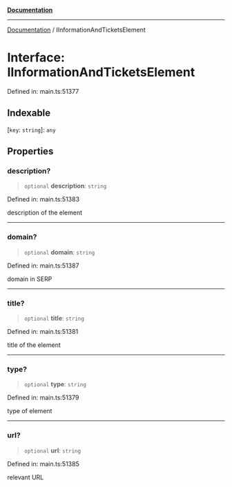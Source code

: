 [**Documentation**](../README.md)

***

[Documentation](../README.md) / IInformationAndTicketsElement

# Interface: IInformationAndTicketsElement

Defined in: main.ts:51377

## Indexable

\[`key`: `string`\]: `any`

## Properties

### description?

> `optional` **description**: `string`

Defined in: main.ts:51383

description of the element

***

### domain?

> `optional` **domain**: `string`

Defined in: main.ts:51387

domain in SERP

***

### title?

> `optional` **title**: `string`

Defined in: main.ts:51381

title of the element

***

### type?

> `optional` **type**: `string`

Defined in: main.ts:51379

type of element

***

### url?

> `optional` **url**: `string`

Defined in: main.ts:51385

relevant URL

